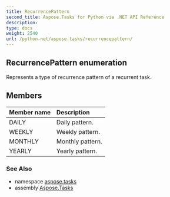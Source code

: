 ```yaml
---
title: RecurrencePattern
second_title: Aspose.Tasks for Python via .NET API Reference
description: 
type: docs
weight: 2540
url: /python-net/aspose.tasks/recurrencepattern/
---
```


## RecurrencePattern enumeration

Represents a type of recurrence pattern of a recurrent task.

## Members
| Member name | Description |
| :- | :- |
|DAILY|Daily pattern.|
|WEEKLY|Weekly pattern.|
|MONTHLY|Monthly pattern.|
|YEARLY|Yearly pattern.|

### See Also

* namespace [aspose.tasks](/tasks/python-net/aspose.tasks/)
* assembly [Aspose.Tasks](/tasks/python-net/)


